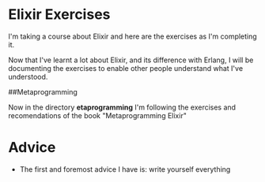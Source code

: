 # Elixir Exercises
I'm taking a course about Elixir and here are the exercises as I'm completing it.

Now that I've learnt a lot about Elixir, and its difference with Erlang, I will
be documenting the exercises to enable other people understand what I've
understood.

##Metaprogramming

Now in the directory **etaprogramming** I'm following the exercises and recomendations
of the book "Metaprogramming Elixir"

# Advice
- The first and foremost advice I have is: write yourself everything
